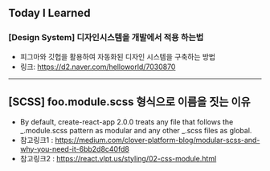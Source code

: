 ## Today I Learned

### [Design System] 디자인시스템을 개발에서 적용 하는법

- 피그마와 깃헙을 활용하여 자동화된 디자인 시스템을 구축하는 방법
- 링크: https://d2.naver.com/helloworld/7030870

---

## [SCSS] foo.module.scss 형식으로 이름을 짓는 이유

- By default, create-react-app 2.0.0 treats any file that follows the _.module.scss pattern as modular and any other _.scss files as global.
- 참고링크1 : https://medium.com/clover-platform-blog/modular-scss-and-why-you-need-it-6bb2d8c40fd8
- 참고링크2 : https://react.vlpt.us/styling/02-css-module.html
